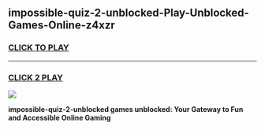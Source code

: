 
## impossible-quiz-2-unblocked-Play-Unblocked-Games-Online-z4xzr
<h3>
<a href="https://premium76.site?title=impossible-quiz-2-unblocked&ref=25A">CLICK TO PLAY</a></h3>
<hr>

<h3>
<a href="https://premium76.site?title=impossible-quiz-2-unblocked&ref=25A">CLICK 2 PLAY</a>
  
</h3>

<a href="https://premium76.site?title=impossible-quiz-2-unblocked&ref=25A"><img src="https://clearcache.store/games.png"></a>


**impossible-quiz-2-unblocked games unblocked: Your Gateway to Fun and Accessible Online Gaming**
